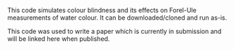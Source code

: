 This code simulates colour blindness and its effects on Forel-Ule measurements of water colour. It can be downloaded/cloned and run as-is.

This code was used to write a paper which is currently in submission and will be linked here when published.
